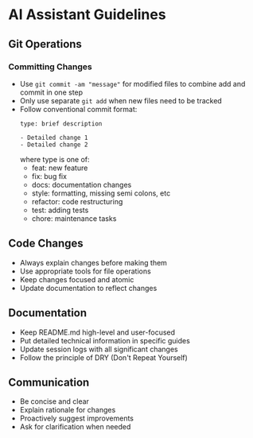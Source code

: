 # AI Assistant Guidelines

## Git Operations

### Committing Changes
- Use `git commit -am "message"` for modified files to combine add and commit in one step
- Only use separate `git add` when new files need to be tracked
- Follow conventional commit format:
  ```
  type: brief description

  - Detailed change 1
  - Detailed change 2
  ```
  where type is one of:
  - feat: new feature
  - fix: bug fix
  - docs: documentation changes
  - style: formatting, missing semi colons, etc
  - refactor: code restructuring
  - test: adding tests
  - chore: maintenance tasks

## Code Changes
- Always explain changes before making them
- Use appropriate tools for file operations
- Keep changes focused and atomic
- Update documentation to reflect changes

## Documentation
- Keep README.md high-level and user-focused
- Put detailed technical information in specific guides
- Update session logs with all significant changes
- Follow the principle of DRY (Don't Repeat Yourself)

## Communication
- Be concise and clear
- Explain rationale for changes
- Proactively suggest improvements
- Ask for clarification when needed
